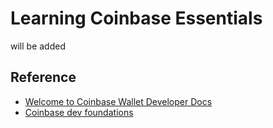 # Learning Coinbase Essentials

will be added

## Reference

- [Welcome to Coinbase Wallet Developer Docs](https://docs.cloud.coinbase.com/wallet-sdk/docs)
- [Coinbase dev foundations](https://www.coinbase.com/cloud/discover/dev-foundations)
